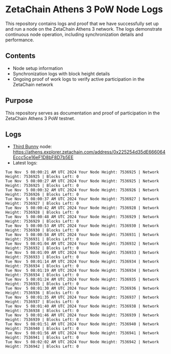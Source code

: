 # ZetaChain Athens 3 PoW Node Logs
This repository contains logs and proof that we have successfully set up and run a node on the ZetaChain Athens 3 network. The logs demonstrate continuous node operation, including synchronization details and performance.

## Contents
- Node setup information
- Synchronization logs with block height details
- Ongoing proof of work logs to verify active participation in the ZetaChain network

## Purpose
This repository serves as documentation and proof of participation in the ZetaChain Athens 3 PoW testnet.

## Logs

- [Third Bunny](https://thirdbunny.xyz/) node: https://athens.explorer.zetachain.com/address/0x225254d35dE666064Eccc5ce16eF1D8bF8D7b5EE
- Latest logs:
```
Tue Nov  5 08:00:21 AM UTC 2024 Your Node Height: 7536925 | Network Height: 7536925 | Blocks Left: 0
Tue Nov  5 08:00:27 AM UTC 2024 Your Node Height: 7536925 | Network Height: 7536925 | Blocks Left: 0
Tue Nov  5 08:00:32 AM UTC 2024 Your Node Height: 7536926 | Network Height: 7536926 | Blocks Left: 0
Tue Nov  5 08:00:37 AM UTC 2024 Your Node Height: 7536927 | Network Height: 7536927 | Blocks Left: 0
Tue Nov  5 08:00:42 AM UTC 2024 Your Node Height: 7536928 | Network Height: 7536928 | Blocks Left: 0
Tue Nov  5 08:00:48 AM UTC 2024 Your Node Height: 7536929 | Network Height: 7536929 | Blocks Left: 0
Tue Nov  5 08:00:53 AM UTC 2024 Your Node Height: 7536930 | Network Height: 7536930 | Blocks Left: 0
Tue Nov  5 08:00:58 AM UTC 2024 Your Node Height: 7536931 | Network Height: 7536931 | Blocks Left: 0
Tue Nov  5 08:01:04 AM UTC 2024 Your Node Height: 7536932 | Network Height: 7536932 | Blocks Left: 0
Tue Nov  5 08:01:09 AM UTC 2024 Your Node Height: 7536933 | Network Height: 7536933 | Blocks Left: 0
Tue Nov  5 08:01:14 AM UTC 2024 Your Node Height: 7536934 | Network Height: 7536934 | Blocks Left: 0
Tue Nov  5 08:01:19 AM UTC 2024 Your Node Height: 7536934 | Network Height: 7536934 | Blocks Left: 0
Tue Nov  5 08:01:24 AM UTC 2024 Your Node Height: 7536935 | Network Height: 7536935 | Blocks Left: 0
Tue Nov  5 08:01:30 AM UTC 2024 Your Node Height: 7536936 | Network Height: 7536936 | Blocks Left: 0
Tue Nov  5 08:01:35 AM UTC 2024 Your Node Height: 7536937 | Network Height: 7536937 | Blocks Left: 0
Tue Nov  5 08:01:40 AM UTC 2024 Your Node Height: 7536938 | Network Height: 7536938 | Blocks Left: 0
Tue Nov  5 08:01:46 AM UTC 2024 Your Node Height: 7536939 | Network Height: 7536939 | Blocks Left: 0
Tue Nov  5 08:01:51 AM UTC 2024 Your Node Height: 7536940 | Network Height: 7536940 | Blocks Left: 0
Tue Nov  5 08:01:56 AM UTC 2024 Your Node Height: 7536941 | Network Height: 7536941 | Blocks Left: 0
Tue Nov  5 08:02:02 AM UTC 2024 Your Node Height: 7536942 | Network Height: 7536942 | Blocks Left: 0
```
